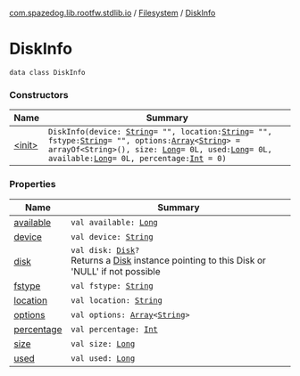 [com.spazedog.lib.rootfw.stdlib.io](../../index.md) / [Filesystem](../index.md) / [DiskInfo](.)

# DiskInfo

`data class DiskInfo`

### Constructors

| Name | Summary |
|---|---|
| [&lt;init&gt;](-init-.md) | `DiskInfo(device: `[`String`](https://kotlinlang.org/api/latest/jvm/stdlib/kotlin/-string/index.html)` = "", location: `[`String`](https://kotlinlang.org/api/latest/jvm/stdlib/kotlin/-string/index.html)` = "", fstype: `[`String`](https://kotlinlang.org/api/latest/jvm/stdlib/kotlin/-string/index.html)` = "", options: `[`Array`](https://kotlinlang.org/api/latest/jvm/stdlib/kotlin/-array/index.html)`<`[`String`](https://kotlinlang.org/api/latest/jvm/stdlib/kotlin/-string/index.html)`> = arrayOf<String>(), size: `[`Long`](https://kotlinlang.org/api/latest/jvm/stdlib/kotlin/-long/index.html)` = 0L, used: `[`Long`](https://kotlinlang.org/api/latest/jvm/stdlib/kotlin/-long/index.html)` = 0L, available: `[`Long`](https://kotlinlang.org/api/latest/jvm/stdlib/kotlin/-long/index.html)` = 0L, percentage: `[`Int`](https://kotlinlang.org/api/latest/jvm/stdlib/kotlin/-int/index.html)` = 0)` |

### Properties

| Name | Summary |
|---|---|
| [available](available.md) | `val available: `[`Long`](https://kotlinlang.org/api/latest/jvm/stdlib/kotlin/-long/index.html) |
| [device](device.md) | `val device: `[`String`](https://kotlinlang.org/api/latest/jvm/stdlib/kotlin/-string/index.html) |
| [disk](disk.md) | `val disk: `[`Disk`](../../-disk/index.md)`?`<br>Returns a [Disk](../../-disk/index.md) instance pointing to this Disk or 'NULL' if not possible |
| [fstype](fstype.md) | `val fstype: `[`String`](https://kotlinlang.org/api/latest/jvm/stdlib/kotlin/-string/index.html) |
| [location](location.md) | `val location: `[`String`](https://kotlinlang.org/api/latest/jvm/stdlib/kotlin/-string/index.html) |
| [options](options.md) | `val options: `[`Array`](https://kotlinlang.org/api/latest/jvm/stdlib/kotlin/-array/index.html)`<`[`String`](https://kotlinlang.org/api/latest/jvm/stdlib/kotlin/-string/index.html)`>` |
| [percentage](percentage.md) | `val percentage: `[`Int`](https://kotlinlang.org/api/latest/jvm/stdlib/kotlin/-int/index.html) |
| [size](size.md) | `val size: `[`Long`](https://kotlinlang.org/api/latest/jvm/stdlib/kotlin/-long/index.html) |
| [used](used.md) | `val used: `[`Long`](https://kotlinlang.org/api/latest/jvm/stdlib/kotlin/-long/index.html) |

